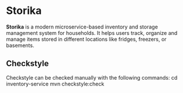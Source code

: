 # Storika
**Storika** is a modern microservice-based inventory and storage management system for households.
It helps users track, organize and manage items stored in different locations like fridges, freezers, or basements.

## Checkstyle
Checkstyle can be checked manually with the following commands:
cd inventory-service
mvn checkstyle:check